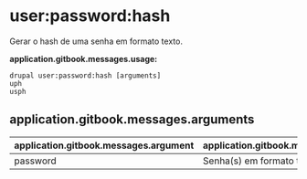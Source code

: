 # user:password:hash
Gerar o hash de uma senha em formato texto.

**application.gitbook.messages.usage:**
```
drupal user:password:hash [arguments]
uph
usph
```

## application.gitbook.messages.arguments
application.gitbook.messages.argument | application.gitbook.messages.details
---------|-------------
password | Senha(s) em formato texto
